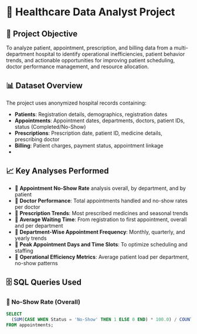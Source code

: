# 🏥 Healthcare Data Analyst Project

## 📌 Project Objective

To analyze patient, appointment, prescription, and billing data from a multi-department hospital to identify operational inefficiencies, patient behavior trends, and actionable opportunities for improving patient scheduling, doctor performance management, and resource allocation.

## 📊 Dataset Overview

The project uses anonymized hospital records containing:

- **Patients**: Registration details, demographics, registration dates
- **Appointments**: Appointment dates, departments, doctors, patient IDs, status (Completed/No-Show)
- **Prescriptions**: Prescription date, patient ID, medicine details, prescribing doctor
- **Billing**: Patient charges, payment status, appointment linkage
- 
## 📈 Key Analyses Performed

- 📌 **Appointment No-Show Rate** analysis overall, by department, and by patient
- 📌 **Doctor Performance**: Total appointments handled and no-show rates per doctor
- 📌 **Prescription Trends**: Most prescribed medicines and seasonal trends
- 📌 **Average Waiting Time**: From registration to first appointment, overall and per department
- 📌 **Department-Wise Appointment Frequency**: Monthly, quarterly, and yearly trends
- 📌 **Peak Appointment Days and Time Slots**: To optimize scheduling and staffing
- 📌 **Operational Efficiency Metrics**: Average patient load per department, no-show patterns

## 🗄️ SQL Queries Used

### 📌 No-Show Rate (Overall)
```sql
SELECT 
  (SUM(CASE WHEN Status = 'No-Show' THEN 1 ELSE 0 END) * 100.0) / COUNT(*) AS No_Show_Rate
FROM appointments;
